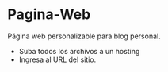 # Pagina-Web

Página web personalizable para blog personal.

- Suba todos los archivos a un hosting
- Ingresa al URL del sitio.
